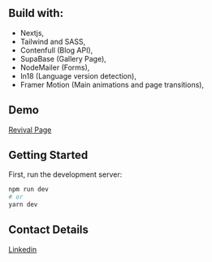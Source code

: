 ## Build with:

-   Nextjs,
-   Tailwind and SASS,
-   Contenfull (Blog API),
-   SupaBase (Gallery Page),
-   NodeMailer (Forms),
-   In18 (Language version detection),
-   Framer Motion (Main animations and page transitions),

## Demo

[Revival Page](https://revival-nu.vercel.app/)

## Getting Started

First, run the development server:

```bash
npm run dev
# or
yarn dev
```

## Contact Details

[Linkedin](https://www.linkedin.com/in/dominik-kantorowicz/)

